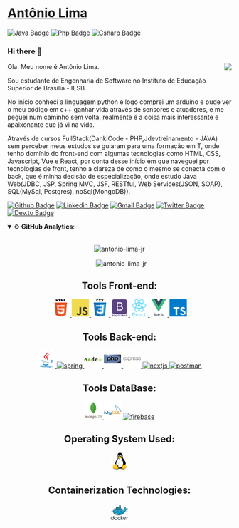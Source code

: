 # [Antônio Lima](https://www.linkedin.com/in/antonio-lima-jr/)

[![Java Badge](https://img.shields.io/badge/Java-ED8B00?style=flat&logo=java&logoColor=white)](https://github.com/Antonio-Lima-Jr/curso-desenvolvimento-avancado-java)
[![Php Badge](https://img.shields.io/badge/PHP-777BB4?style=flat&logo=php&logoColor=white)](https://github.com/Antonio-Lima-Jr/Site-PHP)
[![Csharp Badge](https://img.shields.io/badge/C%23-239120?style=flat&logo=c-sharp&logoColor=white)](https://github.com/Antonio-Lima-Jr/Game-u-Space)

### Hi there 👋

<div>  

  <img align="right" src="https://media.tenor.com/images/4858f43f53f0ae4cc4d9f48ef06ff002/tenor.gif"/>
  <p>Ola. Meu nome é Antônio Lima.</p>

  <p>
    Sou estudante de Engenharia de Software no Instituto de Educação Superior de Brasília - IESB.
  </p>
  <p>
    No início conheci a linguagem python e logo comprei um arduino e pude ver o meu código em c++ ganhar vida através de sensores e atuadores, e me peguei num caminho sem volta, realmente é a coisa mais interessante e apaixonante que já vi na vida.
  </p>
  <p>
    Através de cursos FullStack(DankiCode - PHP,Jdevtreinamento - JAVA) sem perceber meus estudos se guiaram para uma formação em T, onde tenho domínio do front-end com algumas tecnologias como HTML, CSS, Javascript, Vue e React, por conta desse início em que naveguei por tecnologias de front, tenho a clareza de como o mesmo se conecta com o back, que é minha decisão de especialização, onde estudo Java Web(JDBC, JSP, Spring MVC, JSF, RESTful, Web Services(JSON, SOAP), SQL(MySql, Postgres), noSql(MongoDB)).
  </p>

</div>

[![Github Badge](https://img.shields.io/badge/GitHub-100000?style=flat&logo=github&logoColor=white&link=https://github.com/Antonio-Lima-Jr)](https://github.com/Antonio-Lima-Jr/)
[![Linkedin Badge](https://img.shields.io/badge/LinkedIn-0077B5?style=flat&logo=linkedin&logoColor=white)](https://www.linkedin.com/in/ant%C3%B4nio-j%C3%BAnior-55086320b/)
[![Gmail Badge](https://img.shields.io/badge/Gmail-D14836?style=flat&logo=gmail&logoColor=white&link=mailto:antonio.df.013@gmail.com)](mailto:antonio.df.013@gmail.com/)
[![Twitter Badge](https://img.shields.io/badge/Twitter-1DA1F2?style=flat&logo=twitter&logoColor=white&link=https://twitter.com/AntnioJ89058163)](https://twitter.com/AntnioJ89058163)
[![Dev.to Badge](https://img.shields.io/badge/-Dev.to-363D44?style=flat-square&logo=Dev.to&logoColor=white&link=https://dev.to/antoniopfljunior)](https://dev.to/antoniopfljunior)

<details open>
    <summary>⚙ <b>GitHub Analytics</b>: </summary>
    <br>
   <p align="center">
  <img align="center" src="https://github-readme-stats-eight-theta.vercel.app/api?username=antonio-lima-jr&show_icons=true&theme=tokyonight&include_all_commits=true&count_private=true" alt="antonio-lima-jr" />
</p>

<p align="center">&nbsp;
  <img align="center" src="https://github-readme-stats-eight-theta.vercel.app/api/top-langs/?username=antonio-lima-jr&layout=compact&langs_count=8&theme=tokyonight&include_all_commits=true&count_private=true" alt="antonio-lima-jr" />
</p>
</details>

<h2 align="center">Tools Front-end:</h2>

<p align="center">
  <a href="https://www.w3.org/html/" target="_blank">
    <img src="https://raw.githubusercontent.com/devicons/devicon/master/icons/html5/html5-original-wordmark.svg" alt="html5" width="40" height="40"/>
  </a>
  <a href="https://developer.mozilla.org/en-US/docs/Web/JavaScript" target="_blank">
    <img src="https://raw.githubusercontent.com/devicons/devicon/master/icons/javascript/javascript-original.svg" alt="javascript" width="40" height="40"/>
  </a>
  <a href="https://www.w3schools.com/css/" target="_blank">
    <img src="https://raw.githubusercontent.com/devicons/devicon/master/icons/css3/css3-original-wordmark.svg" alt="css3" width="40" height="40"/>
  </a>
  <a href="https://getbootstrap.com" target="_blank">
    <img src="https://raw.githubusercontent.com/devicons/devicon/master/icons/bootstrap/bootstrap-plain-wordmark.svg" alt="bootstrap" width="40" height="40"/>
  </a>
  <a href="https://reactjs.org/" target="_blank">
    <img src="https://raw.githubusercontent.com/devicons/devicon/master/icons/react/react-original-wordmark.svg" alt="react" width="40" height="40"/>
  </a>
  <a href="https://vuejs.org/" target="_blank">
    <img src="https://raw.githubusercontent.com/devicons/devicon/master/icons/vuejs/vuejs-original-wordmark.svg" alt="vuejs" width="40" height="40"/>
  </a>
  <a href="https://www.typescriptlang.org/" target="_blank">
    <img src="https://raw.githubusercontent.com/devicons/devicon/master/icons/typescript/typescript-original.svg" alt="typescript" width="40" height="40"/>
  </a>
</p>
<h2 align="center">Tools Back-end:</h2>

<p align="center">
  <a href="https://www.java.com" target="_blank">
    <img src="https://raw.githubusercontent.com/devicons/devicon/master/icons/java/java-original.svg" alt="java" width="40" height="40"/>
  </a>
  <a href="https://spring.io/" target="_blank">
    <img src="https://www.vectorlogo.zone/logos/springio/springio-icon.svg" alt="spring" width="40" height="40"/>
  </a>
  <a href="https://nodejs.org" target="_blank">
    <img src="https://raw.githubusercontent.com/devicons/devicon/master/icons/nodejs/nodejs-original-wordmark.svg" alt="nodejs" width="40" height="40"/>
  </a>
  <a href="https://www.php.net" target="_blank">
    <img src="https://raw.githubusercontent.com/devicons/devicon/master/icons/php/php-original.svg" alt="php" width="40" height="40"/>
  </a>
  <a href="https://expressjs.com" target="_blank">
    <img src="https://raw.githubusercontent.com/devicons/devicon/master/icons/express/express-original-wordmark.svg" alt="express" width="40" height="40"/>
  </a>
  <a href="https://nextjs.org/" target="_blank">
    <img src="https://cdn.worldvectorlogo.com/logos/nextjs-3.svg" alt="nextjs" width="40" height="40"/>
  </a>

  <a href="https://postman.com" target="_blank">
    <img src="https://www.vectorlogo.zone/logos/getpostman/getpostman-icon.svg" alt="postman" width="40" height="40"/>
  </a>

</p>
<h2 align="center">Tools DataBase:</h2>
<p align="center">
  <a href="https://www.mongodb.com/" target="_blank">
    <img src="https://raw.githubusercontent.com/devicons/devicon/master/icons/mongodb/mongodb-original-wordmark.svg" alt="mongodb" width="40" height="40"/>
  </a>

  <a href="https://www.mysql.com/" target="_blank">
    <img src="https://raw.githubusercontent.com/devicons/devicon/master/icons/mysql/mysql-original-wordmark.svg" alt="mysql" width="40" height="40"/>
  </a>
  <a href="https://firebase.google.com/" target="_blank">
    <img src="https://www.vectorlogo.zone/logos/firebase/firebase-icon.svg" alt="firebase" width="40" height="40"/>
  </a>
</p>

<h2 align="center">Operating System Used:</h2>
<p align="center">
   <a href="https://www.linux.org/" target="_blank">
    <img src="https://raw.githubusercontent.com/devicons/devicon/master/icons/linux/linux-original.svg" alt="linux" width="40" height="40"/>
  </a>
</p>
<h2 align="center">Containerization Technologies:</h2>
<p align="center">
  <a href="https://www.docker.com/" target="_blank">
    <img src="https://raw.githubusercontent.com/devicons/devicon/master/icons/docker/docker-original-wordmark.svg" alt="docker" width="40" height="40"/>
  </a>

</p>
